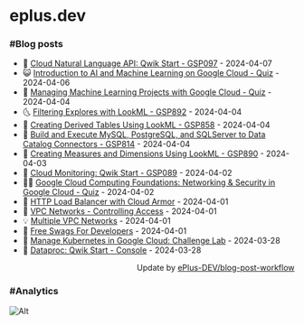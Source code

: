 # eplus.dev

### #Blog posts

<!-- BLOG-POST-LIST:START -->
 - 🧰 [Cloud Natural Language API: Qwik Start - GSP097](https://eplus.dev/cloud-natural-language-api-qwik-start-gsp097) - 2024-04-07
 - 😺 [Introduction to AI and Machine Learning on Google Cloud - Quiz](https://eplus.dev/introduction-to-ai-and-machine-learning-on-google-cloud-quiz) - 2024-04-06
 - 🗽 [Managing Machine Learning Projects with Google Cloud - Quiz](https://eplus.dev/managing-machine-learning-projects-with-google-cloud-quiz) - 2024-04-04
 - 🌜 [Filtering Explores with LookML - GSP892](https://eplus.dev/filtering-explores-with-lookml-gsp892) - 2024-04-04
 - 📝 [Creating Derived Tables Using LookML - GSP858](https://eplus.dev/creating-derived-tables-using-lookml-gsp858) - 2024-04-04
 - 🚀 [Build and Execute MySQL, PostgreSQL, and SQLServer to Data Catalog Connectors - GSP814](https://eplus.dev/build-and-execute-mysql-postgresql-and-sqlserver-to-data-catalog-connectors-gsp814) - 2024-04-04
 - 💼 [Creating Measures and Dimensions Using LookML - GSP890](https://eplus.dev/creating-measures-and-dimensions-using-lookml-gsp890) - 2024-04-03
 - 🦣 [Cloud Monitoring: Qwik Start - GSP089](https://eplus.dev/cloud-monitoring-qwik-start-gsp089) - 2024-04-02
 - 👨‍🏫 [Google Cloud Computing Foundations: Networking &amp; Security in Google Cloud - Quiz](https://eplus.dev/google-cloud-computing-foundations-networking-security-in-google-cloud-quiz) - 2024-04-02
 - 🔭 [HTTP Load Balancer with Cloud Armor](https://eplus.dev/http-load-balancer-with-cloud-armor) - 2024-04-01
 - 🤡 [VPC Networks - Controlling Access](https://eplus.dev/vpc-networks-controlling-access) - 2024-04-01
 - 💡 [Multiple VPC Networks](https://eplus.dev/multiple-vpc-networks) - 2024-04-01
 - 🦣 [Free Swags For Developers](https://eplus.dev/free-swags-for-developers) - 2024-04-01
 - 💪 [Manage Kubernetes in Google Cloud: Challenge Lab](https://eplus.dev/manage-kubernetes-in-google-cloud-challenge-lab) - 2024-03-28
 - 🤡 [Dataproc: Qwik Start - Console](https://eplus.dev/dataproc-qwik-start-console) - 2024-03-28<!-- BLOG-POST-LIST:END -->

<div align="right">
  Update by <a target="_blank"
    href="https://github.com/ePlus-DEV/blog-post-workflow">ePlus-DEV/blog-post-workflow</a>
</div>

### #Analytics
![Alt](https://repobeats.axiom.co/api/embed/9990f7cddfbad8d834990b10ccad05f81ac1096f.svg "Repobeats analytics image")
